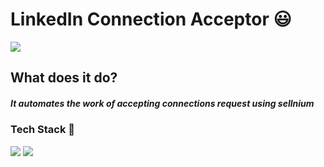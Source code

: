 # LinkedIn Connection Acceptor 😃

 ![](https://socialify.git.ci/aayushi221/CARTOONIZATION/image?font=Inter&forks=1&issues=1&language=1&owner=1&pattern=Charlie%20Brown&pulls=1&stargazers=1&theme=Dark)

## What does it do?

##### It automates the work of accepting connections request using sellnium

### Tech Stack 📂

 ![](https://img.shields.io/badge/Selenium-43B02A?style=for-the-badge&logo=Selenium&logoColor=white) ![](https://img.shields.io/badge/Python-3776AB?style=for-the-badge&logo=python&logoColor=white)
